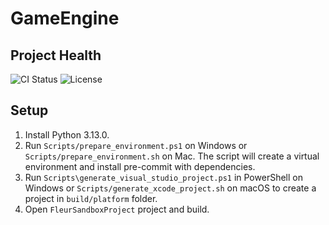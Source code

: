 # GameEngine

## Project Health

![CI Status](https://github.com//Mon1Amour4/GameEngine/actions/workflows/build_validation.yml/badge.svg)
![License](https://img.shields.io/github/license//Mon1Amour4/GameEngine)

## Setup
1. Install Python 3.13.0.
2. Run `Scripts/prepare_environment.ps1` on Windows or `Scripts/prepare_environment.sh` on Mac. The script will create a virtual environment and install pre-commit with dependencies.
3. Run `Scripts\generate_visual_studio_project.ps1` in PowerShell on Windows or `Scripts/generate_xcode_project.sh` on macOS to create a project in `build/platform` folder.
4. Open `FleurSandboxProject` project and build.

